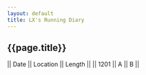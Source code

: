 ```yaml
---
layout: default
title: LX's Running Diary
---
```


{{page.title}}
-------------------

||  Date ||  Location || Length || 
||  1201 ||  A || B || 
